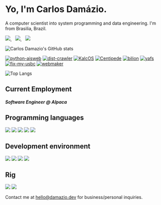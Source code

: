 <h1>
  Yo, I'm Carlos Damázio.
</h1>

<p>
  A computer scientist into system programming and data engineering. I'm from Brasilia, Brazil.
</p>


<p>
  <a href="https://www.linkedin.com/in/carlos-eduardo-c-dam%C3%A1zio/">
    <img src="https://img.shields.io/badge/linkedin-%230077B5.svg?&style=for-the-badge&logo=linkedin&logoColor=white" />
  </a>&nbsp;&nbsp;
  <a href="https://telegram.me/damnazio">
    <img src="https://img.shields.io/badge/Telegram-2CA5E0?style=for-the-badge&logo=telegram&logoColor=white" />        
  </a>&nbsp;&nbsp;
  <a href="https://api.whatsapp.com/send?phone=5561994041648">
    <img src="https://img.shields.io/badge/WhatsApp-25D366?style=for-the-badge&logo=whatsapp&logoColor=white" />        
  </a>
</p>

![Carlos Damazio's GitHub stats](https://github-readme-stats.vercel.app/api?username=carlosdamazio&count_private=true&show_icons=true&theme=vue-dark&include_all_commits=true)

[![python-aisweb](https://github-readme-stats.vercel.app/api/pin/?username=carlosdamazio&repo=python-aisweb&theme=vue-dark)](https://github.com/carlosdamazio/python-aisweb) [![dist-crawler](https://github-readme-stats.vercel.app/api/pin/?username=carlosdamazio&repo=dist-crawler&theme=vue-dark)](https://github.com/carlosdamazio/dist-crawler) [![KalcOS](https://github-readme-stats.vercel.app/api/pin/?username=carlosdamazio&repo=KalcOS&theme=vue-dark)](https://github.com/carlosdamazio/KalcOS) [![Centipede](https://github-readme-stats.vercel.app/api/pin/?username=carlosdamazio&repo=centipede&theme=vue-dark)](https://github.com/carlosdamazio/centipede) [![bilion](https://github-readme-stats.vercel.app/api/pin/?username=carlosdamazio&repo=Bilion&theme=vue-dark)](https://github.com/carlosdamazio/bilion) [![yafs](https://github-readme-stats.vercel.app/api/pin/?username=carlosdamazio&repo=yafs&theme=vue-dark)](https://github.com/carlosdamazio/yafs) [![fix-my-usbc](https://github-readme-stats.vercel.app/api/pin/?username=carlosdamazio&repo=fix-my-usbc&theme=vue-dark)](https://github.com/carlosdamazio/fix-my-usbc) [![webmaker](https://github-readme-stats.vercel.app/api/pin/?username=carlosdamazio&repo=webmaker&theme=vue-dark)](https://github.com/carlosdamazio/webmaker)

![Top Langs](https://github-readme-stats.vercel.app/api/top-langs/?username=carlosdamazio&hide=javascript,html,php,scss,java,makefile,vim%20script&theme=vue-dark&layout=compact&langs_count=8)

<h2>
  Current Employment
</h2>

<p>
  <h5> Software Engineer @ Alpaca </h5>
</p>

<h2>
  Programming languages
</h2>

<p>
  <img src="https://img.shields.io/badge/Bash-000000?style=for-the-badge" />
  <img src="https://img.shields.io/badge/C-000000?style=for-the-badge" />
  <img src="https://img.shields.io/badge/Go-00BCC9?style=for-the-badge" />
  <img src="https://img.shields.io/badge/Python-0081D6?style=for-the-badge&logo=python&logoColor=yellow" />
  <img src="https://img.shields.io/badge/Rust-C64500?style=for-the-badge&logo=rust&logoColor=white" />
</p>

<h2>
  Development environment
</h2>

<p>
  <img src="https://img.shields.io/badge/Vim-019733?style=for-the-badge" />
  <img src="https://img.shields.io/badge/Tmux-019733?style=for-the-badge" />
  <img src="https://img.shields.io/badge/DataGrip-00BCC9?style=for-the-badge" />
  <img src="https://img.shields.io/badge/Arch_Linux-1793D1?logo=archlinux&logoColor=fff&style=for-the-badge" />
</p>

<h2>
  Rig
</h2>

<p>
  <img src="https://img.shields.io/badge/Intel_Core_i7_9th_Gen-0071C5?style=for-the-badge&logo=intel&logoColor=white" />
  <img src="https://img.shields.io/badge/Nvidia_GTX1660TI-76B900?style=for-the-badge&logo=nvidia&logoColor=white" />
</p>

<p>
  Contact me at <a href='mailto:hello@damazio.dev'>hello@damazio.dev</a> for business/personal inquiries.
</p>
